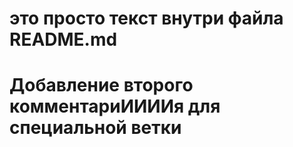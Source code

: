 # это просто текст внутри файла README.md
# Добавление второго комментариИИИИя для специальной ветки

